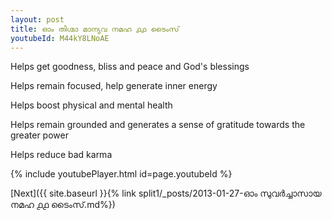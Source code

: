 ```yaml
---
layout: post
title: ഓം തിഗ്മാ മാന്യവ നമഹ ൧൧ ടൈംസ്
youtubeId: M44kY8LNoAE
---
```

 
 
Helps get goodness, bliss and peace and God's blessings
 
Helps remain focused, help generate inner energy 
 
Helps boost physical and mental health 
 
Helps remain grounded and generates a sense of gratitude towards the greater power 
 
Helps reduce bad karma
 
 
 
 


{% include youtubePlayer.html id=page.youtubeId %}
 
[Next]({{ site.baseurl }}{% link  split1/_posts/2013-01-27-ഓം സുവർച്ചാസായ നമഹ ൧൧ ടൈംസ്.md%})
 
